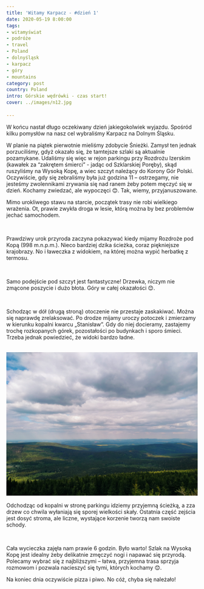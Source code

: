 ```yaml
---
title: 'Witamy Karpacz - #dzień 1'
date: 2020-05-19 8:00:00
tags:
- witamyświat
- podróże 
- travel
- Poland
- dolnyśląsk
- karpacz
- góry
- mountains
category: post
country: Poland
intro: Górskie wędrówki - czas start!
cover: ../images/n12.jpg

---
```

<p>
  W końcu nastał długo oczekiwany dzień jakiegokolwiek wyjazdu. Spośród kilku pomysłów na nasz cel wybraliśmy Karpacz na Dolnym Śląsku.

  W planie na piątek pierwotnie mieliśmy zdobycie Śnieżki. Zamysł ten jednak porzuciliśmy, gdyż okazało się, że tamtejsze szlaki są aktualnie pozamykane. Udaliśmy się więc w rejon parkingu przy Rozdrożu Izerskim (kawałek za “zakrętem śmierci” - jadąc od Szklarskiej Poręby), skąd ruszyliśmy na Wysoką Kopę, a wiec szczyt należący do Korony Gór Polski.  Oczywiście, gdy się zebraliśmy była już godzina 11 – ostrzegamy, nie jesteśmy zwolennikami zrywania się nad ranem żeby potem męczyć się w dzień. Kochamy zwiedzać, ale wypoczęci 😊. Tak, wiemy, przyjanuszowane.

  Mimo urokliwego stawu na starcie, początek trasy nie robi wielkiego wrażenia. Ot, prawie zwykła droga w lesie, którą można by bez problemów jechać samochodem.
</p>

<div class='flex'>
  <img class='box imageOn' src='../static/posts-images/n1201.jpg' alt=''/>
  <img class='box imageOn' src='../static/posts-images/n1202.jpg' alt=''/>
</div>

<p>
  Prawdziwy urok przyroda zaczyna pokazywać kiedy mijamy Rozdroże pod Kopą (998 m.n.p.m.). Nieco bardziej dzika ścieżka, coraz piękniejsze krajobrazy. No i ławeczka z widokiem, na której można wypić herbatkę z termosu.
</p>

<div class='flex narrow'>
  <img class='box imageOn' src='../static/posts-images/n1203.jpg' alt=''/>
  <img class='box imageOn' src='../static/posts-images/n1204.jpg' alt=''/>
  <img class='box imageOn' src='../static/posts-images/n1205.jpg' alt=''/>
  <img class='box imageOn' src='../static/posts-images/n1206.jpg' alt=''/>
  <img class='box imageOn' src='../static/posts-images/n1207.jpg' alt=''/>
</div>

<p>
  Samo podejście pod szczyt jest fantastyczne! Drzewka, niczym nie zmącone poszycie i dużo błota. Góry w całej okazałości 😊.
</p>

<div class='flex narrow'>
  <img class='box imageOn' src='../static/posts-images/n1208.jpg' alt=''/>
  <img class='box imageOn' src='../static/posts-images/n1209.jpg' alt=''/>
</div>

<p>
  Schodząc w dół (drugą stroną) otoczenie nie przestaje zaskakiwać. Można się naprawdę zrelaksować. Po drodze mijamy uroczy potoczek i zmierzamy w kierunku kopalni kwarcu „Stanisław”. Gdy do niej docieramy, zastajemy trochę rozkopanych górek, pozostałości po budynkach i sporo śmieci. Trzeba jednak powiedzieć, że widoki bardzo ładne.
</p>

<div class='flex narrow'>
  <img class='box imageOn' src='../static/posts-images/n1210.jpg' alt=''/>
  <img class='box imageOn' src='../static/posts-images/n1211.jpg' alt=''/>
  <img class='box imageOn' src='../static/posts-images/n1212.jpg' alt=''/>
  <img class='box imageOn' src='../static/posts-images/n1213.jpg' alt=''/>
  <img class='box imageOn' src='../static/posts-images/n1214.jpg' alt=''/>
</div>

<p>
  Odchodząc od kopalni w stronę parkingu idziemy przyjemną ścieżką, a zza drzew co chwila wyłaniają się sporej wielkości skały. Ostatnia część zejścia jest dosyć stroma, ale liczne, wystające korzenie tworzą nam swoiste schody.
</p>

<div class='flex'>
  <img class='box image0' src='../static/posts-images/n1215.jpg' alt=''/>
</div>

<p>
  Cała wycieczka zajęła nam prawie 6 godzin. Było warto! Szlak na Wysoką Kopę jest idealny żeby delikatnie zmęczyć nogi i napawać się przyrodą. Polecamy wybrać się z najbliższymi – łatwa, przyjemna trasa sprzyja rozmowom i pozwala nacieszyć się tymi, których kochamy 😊.

  Na koniec dnia oczywiście pizza i piwo. No cóż,  chyba się należało!
</p>

<div class='flex'>
  <img class='box imageOn' src='../static/posts-images/n1216.jpg' alt=''/>
  <img class='box imageOn' src='../static/posts-images/n1217.jpg' alt=''/>
  <img class='box imageOn' src='../static/posts-images/n1218.jpg' alt=''/>
</div>
